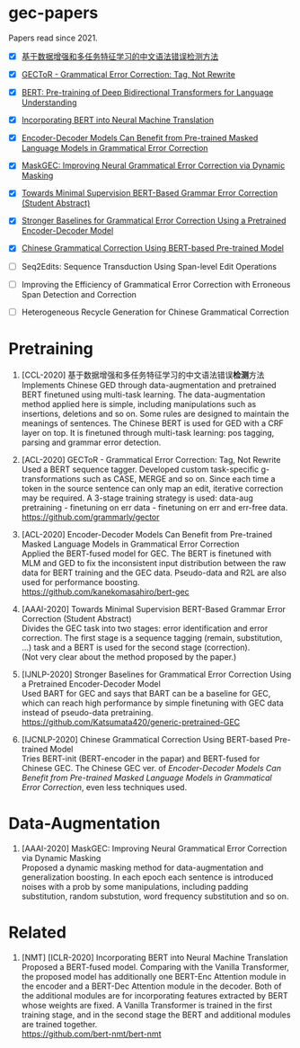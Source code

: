 # gec-papers

Papers read since 2021.

- [x] [基于数据增强和多任务特征学习的中文语法错误检测方法](#1)
- [x] [GECToR - Grammatical Error Correction: Tag, Not Rewrite](#2)
- [x] [BERT: Pre-training of Deep Bidirectional Transformers for Language Understanding](#3)
- [x] [Incorporating BERT into Neural Machine Translation](#4)
- [x] [Encoder-Decoder Models Can Benefit from Pre-trained Masked Language Models in Grammatical Error Correction](#5)
- [x] [MaskGEC: Improving Neural Grammatical Error Correction via Dynamic Masking](#6)
- [x] [Towards Minimal Supervision BERT-Based Grammar Error Correction (Student Abstract)](#7)
- [x] [Stronger Baselines for Grammatical Error Correction Using a Pretrained Encoder-Decoder Model](#8)
- [x] [Chinese Grammatical Correction Using BERT-based Pre-trained Model](#9)

- [ ] Seq2Edits: Sequence Transduction Using Span-level Edit Operations
- [ ] Improving the Efficiency of Grammatical Error Correction with Erroneous Span Detection and Correction
- [ ] Heterogeneous Recycle Generation for Chinese Grammatical Correction

# Pretraining
1. <span id="1">[CCL-2020] 基于数据增强和多任务特征学习的中文语法错误**检测**方法</span>  
Implements Chinese GED through data-augmentation and pretrained BERT finetuned using multi-task learning. The data-augmentation method applied here is simple, including manipulations such as insertions, deletions and so on. Some rules are designed to maintain the meanings of sentences. The Chinese BERT is used for GED with a CRF layer on top. It is finetuned through multi-task learning: pos tagging, parsing and grammar error detection.

2. <span id="2">[ACL-2020] GECToR - Grammatical Error Correction: Tag, Not Rewrite</span>  
Used a BERT sequence tagger. Developed custom task-specific g-transformations such as CASE, MERGE and so on. Since each time a token in the source sentence can only map an edit, iterative correction may be required. A 3-stage training strategy is used: data-aug pretraining - finetuning on err data - finetuning on err and err-free data.  
https://github.com/grammarly/gector


3. <span id="5">[ACL-2020] Encoder-Decoder Models Can Benefit from Pre-trained Masked Language Models in Grammatical Error Correction</span>  
Applied the BERT-fused model for GEC. The BERT is finetuned with MLM and GED to fix the inconsistent input distribution between the raw data for BERT training and the GEC data. Pseudo-data and R2L are also used for performance boosting.  
https://github.com/kanekomasahiro/bert-gec

4. <span id="7">[AAAI-2020] Towards Minimal Supervision BERT-Based Grammar Error Correction (Student Abstract)</span>  
Divides the GEC task into two stages: error identification and error correction. The first stage is a sequence tagging (remain, substitution, ...) task and a BERT is used for the second stage (correction).   
(Not very clear about the method proposed by the paper.)

5. <span id="8">[IJNLP-2020] Stronger Baselines for Grammatical Error Correction Using a Pretrained Encoder-Decoder Model</span>  
Used BART for GEC and says that BART can be a baseline for GEC, which can reach high performance by simple finetuning with GEC data instead of pseudo-data pretraining.  
https://github.com/Katsumata420/generic-pretrained-GEC

6. <span id="9">[IJCNLP-2020] Chinese Grammatical Correction Using BERT-based Pre-trained Model  
Tries BERT-init (BERT-encoder in the papar) and BERT-fused for Chinese GEC. The Chinese GEC ver. of *Encoder-Decoder Models Can Benefit from Pre-trained Masked Language Models in Grammatical Error Correction*, even less techniques used.

# Data-Augmentation
1. <span id="6">[AAAI-2020] MaskGEC: Improving Neural Grammatical Error Correction via Dynamic Masking</span>  
Proposed a dynamic masking method for data-augmentation and generalization boosting. In each epoch each sentence is introduced noises with a prob by some manipulations, including padding substitution, random substution, word frequency substitution and so on.

# Related
1. <span id="4">[NMT] [ICLR-2020] Incorporating BERT into Neural Machine Translation</span>  
Proposed a BERT-fused model. Comparing with the Vanilla Transformer, the proposed model has additionally one BERT-Enc Attention module in the encoder and a BERT-Dec Attention module in the decoder. Both of the additional modules are for incorporating features extracted by BERT whose weights are fixed. A Vanilla Transformer is trained in the first training stage, and in the second stage the BERT and additional modules are trained together.  
https://github.com/bert-nmt/bert-nmt
